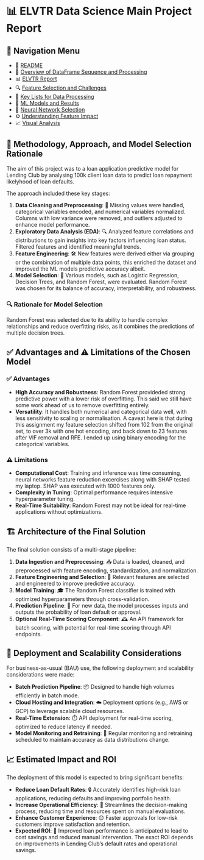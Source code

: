 # 📊 ELVTR Data Science Main Project Report

## 🔗 Navigation Menu

- 📘 [README](https://github.com/Wattysaid/dsif-git-main-project/blob/main/README.md)
- 📄 [Overview of DataFrame Sequence and Processing](https://github.com/Wattysaid/dsif-git-main-project/blob/main/DataFrame_Sequence_and_Processing_Overview.md)
- 📊 [ELVTR Report](https://github.com/Wattysaid/dsif-git-main-project/blob/main/ELVTR_report.md)
- 🔍 [Feature Selection and Challenges](https://github.com/Wattysaid/dsif-git-main-project/blob/main/Feature_selection_and_challenges.md)
- 📑 [Key Lists for Data Processing](https://github.com/Wattysaid/dsif-git-main-project/blob/main/Key_Lists_for_Data_Processing.md)
- 🤖 [ML Models and Results](https://github.com/Wattysaid/dsif-git-main-project/blob/main/ML_models_and_results.md)
- 🧠 [Neural Network Selection](https://github.com/Wattysaid/dsif-git-main-project/blob/main/Neural_Network_selection.md)
- ⚙️ [Understanding Feature Impact](https://github.com/Wattysaid/dsif-git-main-project/blob/main/Understanding_feature_impact.md)
- 📈 [Visual Analysis](https://github.com/Wattysaid/dsif-git-main-project/blob/main/Visual_Analysis.md)

## 🧠 Methodology, Approach, and Model Selection Rationale

The aim of this project was to a loan application predictive model for Lending Club by analysing 100k client loan data to predict loan repayment likelyhood of loan defaults.

The approach included these key stages:

1. **Data Cleaning and Preprocessing**: 🧹 Missing values were handled, categorical variables encoded, and numerical variables normalized. Columns with low variance were removed, and outliers adjusted to enhance model performance.
2. **Exploratory Data Analysis (EDA)**: 🔍 Analyzed feature correlations and distributions to gain insights into key factors influencing loan status. Filtered features and identified meaningful trends.
3. **Feature Engineering**: 🛠 New features were derived either via grouping or the combination of multiple data points, this enriched the dataset and improved the ML models predictive accuracy albeit.
4. **Model Selection**: 🎯 Various models, such as Logistic Regression, Decision Trees, and Random Forest, were evaluated. Random Forest was chosen for its balance of accuracy, interpretability, and robustness.

### 🔍 Rationale for Model Selection
Random Forest was selected due to its ability to handle complex relationships and reduce overfitting risks, as it combines the predictions of multiple decision trees.

## ✅ Advantages and ⚠️ Limitations of the Chosen Model

### ✅ Advantages
- **High Accuracy and Robustness**: Random Forest provideded strong predictive power with a lower risk of overfitting. This said we still have some work ahead of us to remove overfitting entirely.
- **Versatility**: It handles both numerical and categorical data well, with less sensitivity to scaling or normalisation. A caveat here is that during this assignment my feature selection shifted from 102 from the original set, to over 3k with one hot encoding, and back down to 23 features after VIF removal and RFE. I ended up using binary encoding for the categorical variables.

### ⚠️ Limitations
- **Computational Cost**: Training and inference was time consuming, neural networks feature reduction excercises along with SHAP tested my laptop. SHAP was executed with 1000 features only.
- **Complexity in Tuning**: Optimal performance requires intensive hyperparameter tuning.
- **Real-Time Suitability**: Random Forest may not be ideal for real-time applications without optimizations.

## 🏗️ Architecture of the Final Solution

The final solution consists of a multi-stage pipeline:

1. **Data Ingestion and Preprocessing**: 📥 Data is loaded, cleaned, and preprocessed with feature encoding, standardization, and normalization.
2. **Feature Engineering and Selection**: 🔨 Relevant features are selected and engineered to improve predictive accuracy.
3. **Model Training**: 🎓 The Random Forest classifier is trained with optimized hyperparameters through cross-validation.
4. **Prediction Pipeline**: 🔮 For new data, the model processes inputs and outputs the probability of loan default or approval.
5. **Optional Real-Time Scoring Component**: 🕰️ An API framework for batch scoring, with potential for real-time scoring through API endpoints.

## 🚀 Deployment and Scalability Considerations

For business-as-usual (BAU) use, the following deployment and scalability considerations were made:

- **Batch Prediction Pipeline**: 📦 Designed to handle high volumes efficiently in batch mode.
- **Cloud Hosting and Integration**: ☁️ Deployment options (e.g., AWS or GCP) to leverage scalable cloud resources.
- **Real-Time Extension**: ⏱️ API deployment for real-time scoring, optimized to reduce latency if needed.
- **Model Monitoring and Retraining**: 🔄 Regular monitoring and retraining scheduled to maintain accuracy as data distributions change.

## 📈 Estimated Impact and ROI

The deployment of this model is expected to bring significant benefits:

- **Reduce Loan Default Rates**: 🔒 Accurately identifies high-risk loan applications, reducing defaults and improving portfolio health.
- **Increase Operational Efficiency**: 🏃 Streamlines the decision-making process, reducing time and resources spent on manual evaluations.
- **Enhance Customer Experience**: 😊 Faster approvals for low-risk customers improve satisfaction and retention.
- **Expected ROI**: 💸 Improved loan performance is anticipated to lead to cost savings and reduced manual intervention. The exact ROI depends on improvements in Lending Club’s default rates and operational savings.

